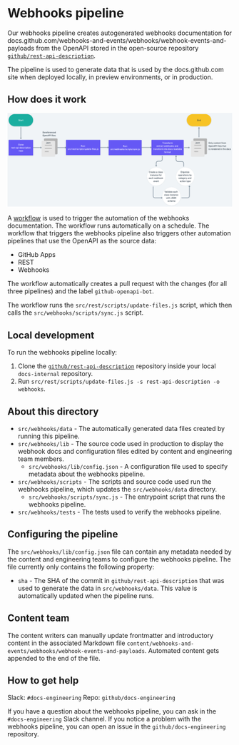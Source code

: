 # Webhooks pipeline

Our webhooks pipeline creates autogenerated webhooks documentation for docs.github.com/webhooks-and-events/webhooks/webhook-events-and-payloads from the OpenAPI stored in the open-source repository [`github/rest-api-description`](https://github.com/github/rest-api-description).

The pipeline is used to generate data that is used by the docs.github.com site when deployed locally, in preview environments, or in production.

## How does it work

![A flow chart describing how the automation pipeline for webhooks generates documentation](./webhooks-pipeline-flowchart.png)

A [workflow](.github/workflows/sync-openapi.yml) is used to trigger the automation of the webhooks documentation. The workflow runs automatically on a schedule. The workflow that triggers the webhooks pipeline also triggers other automation pipelines that use the OpenAPI as the source data:
- GitHub Apps
- REST
- Webhooks

The workflow automatically creates a pull request with the changes (for all three pipelines) and the label `github-openapi-bot`.

The workflow runs the `src/rest/scripts/update-files.js` script, which then calls the `src/webhooks/scripts/sync.js` script.

## Local development

To run the webhooks pipeline locally:

1. Clone the [`github/rest-api-description`](https://github.com/github/rest-api-description) repository inside your local `docs-internal` repository. 
1. Run `src/rest/scripts/update-files.js -s rest-api-description -o webhooks`.

## About this directory

- `src/webhooks/data` - The automatically generated data files created by running this pipeline.
- `src/webhooks/lib` - The source code used in production to display the webhook docs and configuration files edited by content and engineering team members.
  - `src/webhooks/lib/config.json` - A configuration file used to specify metadata about the webhooks pipeline.
- `src/webhooks/scripts` - The scripts and source code used run the webhooks pipeline, which updates the `src/webhooks/data` directory. 
  - `src/webhooks/scripts/sync.js` - The entrypoint script that runs the webhooks pipeline.
- `src/webhooks/tests` - The tests used to verify the webhooks pipeline.

## Configuring the pipeline

The `src/webhooks/lib/config.json` file can contain any metadata needed by the content and engineering teams to configure the webhooks pipeline. The file currently only contains the following property:

- `sha` - The SHA of the commit in `github/rest-api-description` that was used to generate the data in `src/webhooks/data`. This value is automatically updated when the pipeline runs.

## Content team

The content writers can manually update frontmatter and introductory content in the associated Markdown file `content/webhooks-and-events/webhooks/webhook-events-and-payloads`. Automated content gets appended to the end of the file.

## How to get help

Slack: `#docs-engineering`
Repo: `github/docs-engineering`

If you have a question about the webhooks pipeline, you can ask in the `#docs-engineering` Slack channel. If you notice a problem with the webhooks pipeline, you can open an issue in the `github/docs-engineering` repository.